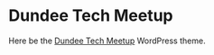 # Dundee Tech Meetup

Here be the [Dundee Tech Meetup](http://dundeetechmeetup.co.uk/) WordPress theme.